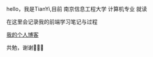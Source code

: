  
hello，我是TianYi,目前 南京信息工程大学 计算机专业 就读
 
在这里会记录我的前端学习笔记与过程

[我的个人博客](https://www.yuque.com/yuqueyonghupohswj)
 
共勉，谢谢🐬🐬🐬

<!---
ztygod/ztygod is a ✨ special ✨ repository because its `README.md` (this file) appears on your GitHub profile.
You can click the Preview link to take a look at your changes.
--->
